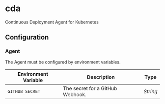 # cda

Continuous Deployment Agent for Kubernetes

## Configuration

### Agent

The Agent must be configured by environment variables.


Environment Variable|Description                                                    |Type
--------------------|---------------------------------------------------------------|--------
`GITHUB_SECRET`     |The secret for a GitHub Webhook.                               |*String*
